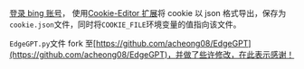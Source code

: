 [登录 bing 账号](https://login.live.com/)， 使用[Cookie-Editor 扩展](https://chrome.google.com/webstore/detail/cookie-editor/hlkenndednhfkekhgcdicdfddnkalmdm)将 cookie 以 json 格式导出，保存为`cookie.json`文件，同时将`COOKIE_FILE`环境变量的值指向该文件。

`EdgeGPT.py`文件 fork 至[https://github.com/acheong08/EdgeGPT](https://github.com/acheong08/EdgeGPT)，并做了些许修改，在此表示感谢！
